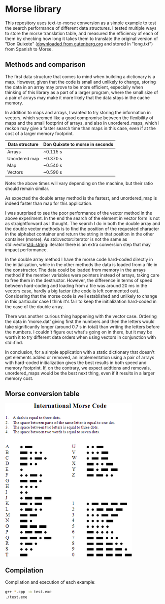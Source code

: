 # Morse library

This repository uses text-to-morse conversion as a simple example to test the search performance of different data structures. I tested multiple ways to store the morse translation table, and measured the efficiency of each of them by checking how long it takes them to translate the original version of "Don Quixote" ([downloaded from gutenberg.org](http://www.gutenberg.org/ebooks/2000) and stored in "long.txt") from Spanish to Morse.

## Methods and comparison

The first data structure that comes to mind when building a dictionary is a map. However, given that the code is small and unlikely to change, storing the data in an array may prove to be more efficient, especially when thinking of this library as a part of a larger program, where the small size of a pair of arrays may make it more likely that the data stays in the cache memory.

In addition to maps and arrays, I wanted to try storing the information in vectors, which seemed like a good compromise between the flexibility of maps and the small footprint of arrays, and also in unordered_maps, which I reckon may give a faster search time than maps in this case, even if at the cost of a larger memory footprint.

| Data structure | Don Quixote to morse in seconds |
| --- | --- |
| Arrays | ~0.115 s |
| Unordered map | ~0.370 s |
| Map | ~0.540 s |
| Vectors | ~0.590 s |

Note: the above times will vary depending on the machine, but their ratio should remain similar.

As expected the double array method is the fastest, and unordered_map is indeed faster than map for this application.

I was surprised to see the poor performance of the vector method in the above experiment. In the end the search of the element in vector form is not as straightforward as I thought. The search I do in both the double array and the double vector methods is to find the position of the requested character in the alphabet container and return the string in that position in the other container (morse). As std::vector<char>::iterator is not the same as std::vector<std::string>::iterator there is an extra conversion step that may impact performance.

In the double array method I have the morse code hard-coded directly in the initialization, while in the other methods the data is loaded from a file in the constructor. The data could be loaded from memory in the arrays method if the member variables were pointers instead of arrays, taking care to free them in the destructor. However, the difference in terms of speed between hard-coding and loading from a file was around 20 ms in the vectors case, hardly a big factor (the code is left commented out). Considering that the morse code is well established and unlikely to change in this particular case I think it's fair to keep the initialization hard-coded in the case of the double array.

There was another curious thing happening with the vector case. Ordering the data in 'morse.dat' giving first the numbers and then the letters would take significantly longer (around 0.7 s in total) than writing the letters before the numbers. I couldn't figure out what's going on in there, but it may be worth it to try different data orders when using vectors in conjunction with std::find.

In conclusion, for a simple application with a static dictionary that doesn't get elements added or removed, an implementation using a pair of arrays with hard-coded initialization gives the best results in both speed and memory footprint. If, on the contrary, we expect addtions and removals, unordered_maps would be the best next thing, even if it results in a larger memory cost.

## Morse conversion table

![](International_Morse_Code.png)

## Compilation

Compilation and execution of each example:
```bash
g++ *.cpp -o test.exe
./test.exe
```
